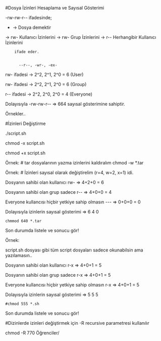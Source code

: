 \#Dosya İzinleri Hesaplama ve Sayısal Gösterimi

-rw-rw-r-- ifadesinde;

-   -\> Dosya demektir

-\> rw- Kullanıcı İzinlerini -\> rw- Grup İzinlerini -\> r-- Herhangibir
Kullanıcı İzinlerini

        ifade eder.


          --r--, -wr-, -ex-

rw- ifadesi -\> 2\^2, 2\^1, 2\^0 = 6 (User)

rw- ifadesi -\> 2\^2, 2\^1, 2\^0 = 6 (Group)

r-- ifadesi -\> 2\^2, 2\^0, 2\^0 = 4 (Everyone)

Dolayısıyla -rw-rw-r-- =\> 664 sayısal gösterimine sahiptir.

Örnekler..

\#İzinleri Değiştirme

./script.sh

chmod -x script.sh

chmod +x script.sh

Örnek: \# tar dosyalarının yazma izinlerini kaldıralım chmod -w \*.tar

Örnek: \# İzinleri sayısal olarak değiştirelim (r=4, w=2, x=1) idi.

Dosyanın sahibi olan kullanıcı rw- =\> 4+2+0 = 6

Dosyanın sahibi olan grup sadece r-- =\> 4+0+0 = 4

Everyone kullancısı hiçbir yetkiye sahip olmasın --- =\> 0+0+0 = 0

Dolayısıyla izinlerin sayısal gösterimi =\> 6 4 0

    chmmod 640 *.tar

Son durumda listele ve sonucu gör!

Örnek:

script.sh dosyası gibi tüm script dosyaları sadece okunabilsin ama
yazılamasın..

Dosyanın sahibi olan kullanıcı r-x =\> 4+0+1 = 5

Dosyanın sahibi olan grup sadece r-x =\> 4+0+1 = 5

Everyone kullancısı hiçbir yetkiye sahip olmasın r-x =\> 4+0+1 = 5

Dolayısıyla izinlerin sayısal gösterimi =\> 5 5 5

    #chmod 555 *.sh

Son durumda listele ve sonucu gör!

\#Dizinlerde izinleri değiştirmek için -R recursive parametresi
kullanılır

chmod -R 770 Öğrenciler/
